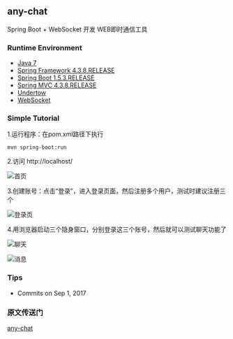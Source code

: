 ## any-chat

Spring Boot + WebSocket 开发 WEB即时通信工具

### Runtime Environment

 - [Java 7](http://www.oracle.com/technetwork/java/javase/downloads/jdk7-downloads-1880260.html)
 - [Spring Framework 4.3.8.RELEASE](http://projects.spring.io/spring-framework)
 - [Spring Boot 1.5.3.RELEASE](https://projects.spring.io/spring-boot)
 - [Spring MVC 4.3.8.RELEASE](http://projects.spring.io/spring-framework)
 - [Undertow](http://undertow.io/downloads.html)
 - [WebSocket](http://websocket.org)

### Simple Tutorial

1.运行程序：在pom.xml路径下执行
```
mvn spring-boot:run
```

2.访问 http://localhost/

![首页](http://upload-images.jianshu.io/upload_images/3424642-0355a13edc733af8.png?imageMogr2/auto-orient/strip%7CimageView2/2/w/1240)

3.创建账号：点击“登录”，进入登录页面，然后注册多个用户，测试时建议注册三个

![登录页](http://upload-images.jianshu.io/upload_images/3424642-256b2dd0697a4413.png?imageMogr2/auto-orient/strip%7CimageView2/2/w/1240)

4.用浏览器启动三个隐身窗口，分别登录这三个账号，然后就可以测试聊天功能了

![聊天](http://upload-images.jianshu.io/upload_images/3424642-74cddcabd2365531.png?imageMogr2/auto-orient/strip%7CimageView2/2/w/1240)

![消息](http://upload-images.jianshu.io/upload_images/3424642-d80db9b88aa598e1.png?imageMogr2/auto-orient/strip%7CimageView2/2/w/1240)

### Tips

- Commits on Sep 1, 2017

### 原文传送门
[any-chat](https://github.com/ChinaSilence/any-chat)
